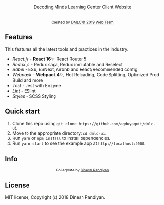 <br />

<div align="center">Decoding Minds Learning Center Client Website</div>

<br />

<br />
<div align="center">
  <sub>Created by <a href="hh">DMLC &copy 2019 Web Team</a></sub>
</div>

## Features

This features all the latest tools and practices in the industry.

- _React.js_ - **React 16**✨, React Router 5
- _Redux.js_ - Redux saga, Redux immutable and Reselect
- _Babel_ - ES6, ESNext, Airbnb and React/Recommended config
- _Webpack_ - **Webpack 4**✨, Hot Reloading, Code Splitting, Optimized Prod Build and more
- _Test_ - Jest with Enzyme
- _Lint_ - ESlint
- _Styles_ - SCSS Styling

## Quick start

1. Clone this repo using `git clone https://github.com/agduyaguit/dmlc-ui`
2. Move to the appropriate directory: `cd dmlc-ui`.<br />
3. Run `yarn` or `npm install` to install dependencies.<br />
4. Run `yarn start` to see the example app at `http://localhost:3000`.

## Info

<div align="center">
  <sub>Boilerplate by <a href="https://twitter.com/flexdinesh">Dinesh Pandiyan</a></sub>
</div>

## License

MIT license, Copyright (c) 2018 Dinesh Pandiyan.

